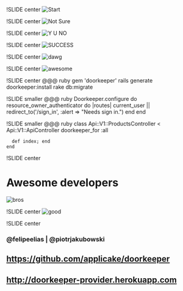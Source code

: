 !SLIDE center
![Start](start.jpg)

!SLIDE center
![Not Sure](not_sure_oauth.jpg)

!SLIDE center
![Y U NO](y_u_no.jpg)

!SLIDE center
![SUCCESS](success.jpg)

!SLIDE center
![dawg](dawg.jpg)

!SLIDE center
![awesome](awesome.jpg)

!SLIDE center
    @@@ ruby
    gem 'doorkeeper'
    rails generate doorkeeper:install
    rake db:migrate

!SLIDE smaller
    @@@ ruby
    Doorkeeper.configure do
      resource_owner_authenticator do |routes|
        current_user ||
        redirect_to('/sign_in', :alert => "Needs sign in.")
      end
    end

!SLIDE smaller
    @@@ ruby
    class Api::V1::ProductsController < Api::V1::ApiController
      doorkeeper_for :all

      def index; end
    end

!SLIDE center
# Awesome developers
![bros](devs.jpeg)

!SLIDE center
![good](good.jpg)

!SLIDE center

### @felipeelias | @piotrjakubowski
## https://github.com/applicake/doorkeeper

## http://doorkeeper-provider.herokuapp.com

